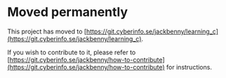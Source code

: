 # Moved permanently

This project has moved to [https://git.cyberinfo.se/jackbenny/learning_c](https://git.cyberinfo.se/jackbenny/learning_c).

If you wish to contribute to it, please refer to [https://git.cyberinfo.se/jackbenny/how-to-contribute](https://git.cyberinfo.se/jackbenny/how-to-contribute) for instructions.
